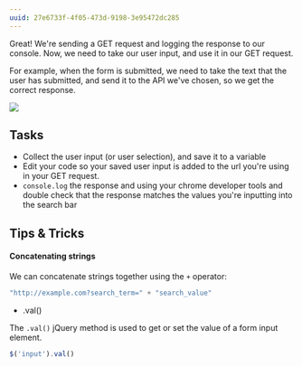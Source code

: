 ```yaml
---
uuid: 27e6733f-4f05-473d-9198-3e95472dc285
---
```


Great! We're sending a GET request and logging the response to our console. Now, we need to take our user input, and use it in our GET request.

For example, when the form is submitted, we need to take the text that the user has submitted, and send it to the API we've chosen, so we get the correct response.

![](https://cl.ly/041o0o3r2D0M/Image%202017-12-19%20at%204.46.47%20PM.png)




## Tasks

- Collect the user input (or user selection), and save it to a variable
- Edit your code so your saved user input is added to the url you're using in your GET request.
- `console.log` the response and using your chrome developer tools and double check that the response matches the values you're inputting into the search bar

## Tips & Tricks

#### Concatenating strings

We can concatenate strings together using the `+` operator:

```javascript
"http://example.com?search_term=" + "search_value"
```

- .val()

The `.val()` jQuery method is used to get or set the value of a form input element.

```javascript
$('input').val()
```
